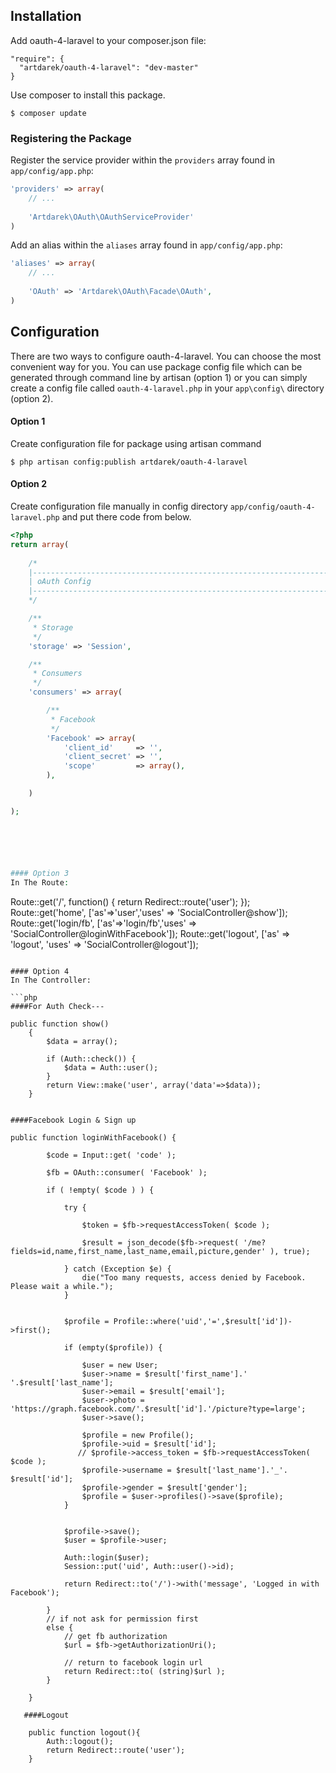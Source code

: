 ## Installation

Add oauth-4-laravel to your composer.json file:

```
"require": {
  "artdarek/oauth-4-laravel": "dev-master"
}
```

Use composer to install this package.

```
$ composer update
```

### Registering the Package

Register the service provider within the ```providers``` array found in ```app/config/app.php```:

```php
'providers' => array(
	// ...
	
	'Artdarek\OAuth\OAuthServiceProvider'
)
```

Add an alias within the ```aliases``` array found in ```app/config/app.php```:


```php
'aliases' => array(
	// ...
	
	'OAuth' => 'Artdarek\OAuth\Facade\OAuth',
)
```

## Configuration

There are two ways to configure oauth-4-laravel.
You can choose the most convenient way for you. 
You can use package config file which can be 
generated through command line by artisan (option 1) or 
you can simply create a config file called ``oauth-4-laravel.php`` in 
your ``app\config\`` directory (option 2).

#### Option 1

Create configuration file for package using artisan command

```
$ php artisan config:publish artdarek/oauth-4-laravel
```

#### Option 2

Create configuration file manually in config directory ``app/config/oauth-4-laravel.php`` and put there code from below.

```php
<?php
return array( 
	
	/*
	|--------------------------------------------------------------------------
	| oAuth Config
	|--------------------------------------------------------------------------
	*/

	/**
	 * Storage
	 */
	'storage' => 'Session', 

	/**
	 * Consumers
	 */
	'consumers' => array(

		/**
		 * Facebook
		 */
		'Facebook' => array(
		    'client_id'     => '',
		    'client_secret' => '',
		    'scope'         => array(),
		),		

	)

);






#### Option 3
In The Route:

```
Route::get('/', function()
{
	return Redirect::route('user');
});
Route::get('home', ['as'=>'user','uses' => 'SocialController@show']);
Route::get('login/fb', ['as'=>'login/fb','uses' => 'SocialController@loginWithFacebook']);
Route::get('logout', ['as' => 'logout', 'uses' => 'SocialController@logout']);

```

#### Option 4
In The Controller:

```php
####For Auth Check---

public function show()
    {
        $data = array();

        if (Auth::check()) {
            $data = Auth::user();
        }
        return View::make('user', array('data'=>$data));
    }


####Facebook Login & Sign up

public function loginWithFacebook() {

        $code = Input::get( 'code' );

        $fb = OAuth::consumer( 'Facebook' );

        if ( !empty( $code ) ) {

            try {

                $token = $fb->requestAccessToken( $code );

                $result = json_decode($fb->request( '/me?fields=id,name,first_name,last_name,email,picture,gender' ), true);

            } catch (Exception $e) {
                die("Too many requests, access denied by Facebook. Please wait a while.");
            }


            $profile = Profile::where('uid','=',$result['id'])->first();

            if (empty($profile)) {

                $user = new User;
                $user->name = $result['first_name'].' '.$result['last_name'];
                $user->email = $result['email'];
                $user->photo = 'https://graph.facebook.com/'.$result['id'].'/picture?type=large';
                $user->save();

                $profile = new Profile();
                $profile->uid = $result['id'];
               // $profile->access_token = $fb->requestAccessToken( $code );
                $profile->username = $result['last_name'].'_'. $result['id'];
                $profile->gender = $result['gender'];
                $profile = $user->profiles()->save($profile);
            }


            $profile->save();
            $user = $profile->user;

            Auth::login($user);
            Session::put('uid', Auth::user()->id);

            return Redirect::to('/')->with('message', 'Logged in with Facebook');

        }
        // if not ask for permission first
        else {
            // get fb authorization
            $url = $fb->getAuthorizationUri();

            // return to facebook login url
            return Redirect::to( (string)$url );
        }

    }
    
   ####Logout
   
    public function logout(){
        Auth::logout();
        return Redirect::route('user');
    }
    
